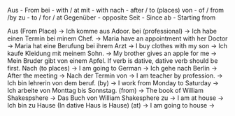 Aus - From
bei - with / at
mit - with
nach - after / to (places)
von - of / from /by
zu - to / for / at
Gegenüber - opposite
Seit - Since
ab - Starting from

Aus (From Place) -> Ich komme aus Adoor.
bei (professional) -> Ich habe einen Termin bei minem Chef.
							 -> Maria have an appointment with her Doctor -> Maria hat eine Berufung bei ihrem Arzt
							 -> I buy clothes with my son -> Ich kaufe Kleidung mit meinem Sohn. 
							 -> My brother gives an apple for me -> Mein Bruder gibt von einem Apfel. If verb is dative, dative verb should be first.
Nach (to places) -> I am going to German -> Ich gehe nach Berlin
							-> After the meeting -> Nach der Termin
von                      -> I am teacher by profession. -> Ich bin lehrerin von dem beruf. (by)
						   -> I work from Monday to Saturday -> Ich arbeite von Monttag bis Sonnstag. (from)
							-> The book of William Shakespshere -> Das Buch von William Shakesphere
zu                        -> I am at house -> Ich bin zu Hause (In dative Haus is Hause) (at)
							-> I am going to house -> 






